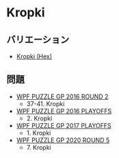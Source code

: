 # Kropki

## バリエーション
- [Kropki (Hex)](kropki-hex.md)

## 問題
- [WPF PUZZLE GP 2016 ROUND 2](../questions/wpfpgp2016-2.md)
	- 37-41. Kropki
- [WPF PUZZLE GP 2016 PLAYOFFS](../questions/wpfpgp2016-po.md)
	- 2\. Kropki
- [WPF PUZZLE GP 2017 PLAYOFFS](../questions/wpfpgp2017-po.md)
	- 1\. Kropki
- [WPF PUZZLE GP 2020 ROUND 5](../questions/wpfpgp2020-5.md)
	- 7\. Kropki

